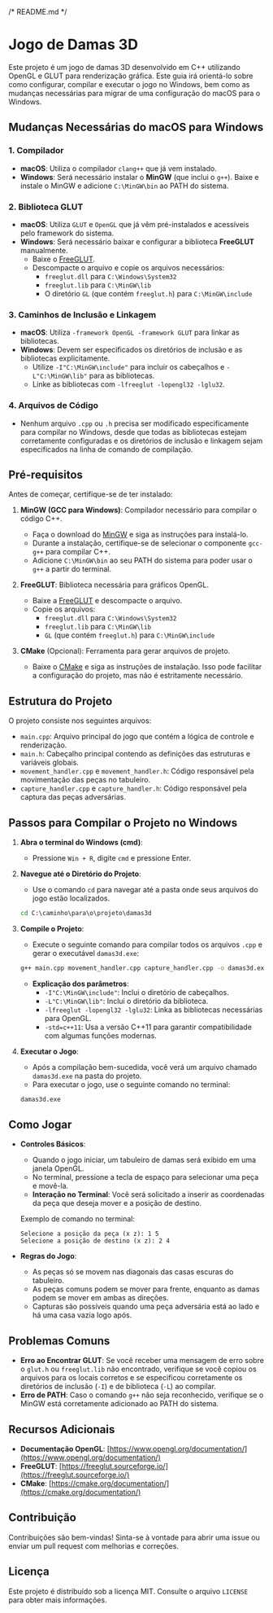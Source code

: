 /* README.md */

# Jogo de Damas 3D

Este projeto é um jogo de damas 3D desenvolvido em C++ utilizando OpenGL e GLUT para renderização gráfica. Este guia irá orientá-lo sobre como configurar, compilar e executar o jogo no Windows, bem como as mudanças necessárias para migrar de uma configuração do macOS para o Windows.

## Mudanças Necessárias do macOS para Windows

### 1. Compilador
- **macOS**: Utiliza o compilador `clang++` que já vem instalado.
- **Windows**: Será necessário instalar o **MinGW** (que inclui o `g++`). Baixe e instale o MinGW e adicione `C:\MinGW\bin` ao PATH do sistema.

### 2. Biblioteca GLUT
- **macOS**: Utiliza `GLUT` e `OpenGL` que já vêm pré-instalados e acessíveis pelo framework do sistema.
- **Windows**: Será necessário baixar e configurar a biblioteca **FreeGLUT** manualmente.
  - Baixe o [FreeGLUT](https://www.transmissionzero.co.uk/software/freeglut-devel/).
  - Descompacte o arquivo e copie os arquivos necessários:
    - `freeglut.dll` para `C:\Windows\System32`
    - `freeglut.lib` para `C:\MinGW\lib`
    - O diretório `GL` (que contém `freeglut.h`) para `C:\MinGW\include`

### 3. Caminhos de Inclusão e Linkagem
- **macOS**: Utiliza `-framework OpenGL -framework GLUT` para linkar as bibliotecas.
- **Windows**: Devem ser especificados os diretórios de inclusão e as bibliotecas explicitamente.
  - Utilize `-I"C:\MinGW\include"` para incluir os cabeçalhos e `-L"C:\MinGW\lib"` para as bibliotecas.
  - Linke as bibliotecas com `-lfreeglut -lopengl32 -lglu32`.

### 4. Arquivos de Código
- Nenhum arquivo `.cpp` ou `.h` precisa ser modificado especificamente para compilar no Windows, desde que todas as bibliotecas estejam corretamente configuradas e os diretórios de inclusão e linkagem sejam especificados na linha de comando de compilação.

## Pré-requisitos

Antes de começar, certifique-se de ter instalado:

1. **MinGW (GCC para Windows)**: Compilador necessário para compilar o código C++.
   - Faça o download do [MinGW](http://www.mingw.org/) e siga as instruções para instalá-lo.
   - Durante a instalação, certifique-se de selecionar o componente `gcc-g++` para compilar C++.
   - Adicione `C:\MinGW\bin` ao seu PATH do sistema para poder usar o `g++` a partir do terminal.

2. **FreeGLUT**: Biblioteca necessária para gráficos OpenGL.
   - Baixe a [FreeGLUT](https://www.transmissionzero.co.uk/software/freeglut-devel/) e descompacte o arquivo.
   - Copie os arquivos:
     - `freeglut.dll` para `C:\Windows\System32`
     - `freeglut.lib` para `C:\MinGW\lib`
     - `GL` (que contém `freeglut.h`) para `C:\MinGW\include`

3. **CMake** (Opcional): Ferramenta para gerar arquivos de projeto.
   - Baixe o [CMake](https://cmake.org/download/) e siga as instruções de instalação. Isso pode facilitar a configuração do projeto, mas não é estritamente necessário.

## Estrutura do Projeto

O projeto consiste nos seguintes arquivos:

- `main.cpp`: Arquivo principal do jogo que contém a lógica de controle e renderização.
- `main.h`: Cabeçalho principal contendo as definições das estruturas e variáveis globais.
- `movement_handler.cpp` e `movement_handler.h`: Código responsável pela movimentação das peças no tabuleiro.
- `capture_handler.cpp` e `capture_handler.h`: Código responsável pela captura das peças adversárias.

## Passos para Compilar o Projeto no Windows

1. **Abra o terminal do Windows (cmd)**:
   - Pressione `Win + R`, digite `cmd` e pressione Enter.

2. **Navegue até o Diretório do Projeto**:
   - Use o comando `cd` para navegar até a pasta onde seus arquivos do jogo estão localizados.
   ```cmd
   cd C:\caminho\para\o\projeto\damas3d
   ```

3. **Compile o Projeto**:
   - Execute o seguinte comando para compilar todos os arquivos `.cpp` e gerar o executável `damas3d.exe`:
   ```cmd
   g++ main.cpp movement_handler.cpp capture_handler.cpp -o damas3d.exe -I"C:\MinGW\include" -L"C:\MinGW\lib" -lfreeglut -lopengl32 -lglu32 -std=c++11
   ```
   - **Explicação dos parâmetros**:
     - `-I"C:\MinGW\include"`: Inclui o diretório de cabeçalhos.
     - `-L"C:\MinGW\lib"`: Inclui o diretório da biblioteca.
     - `-lfreeglut -lopengl32 -lglu32`: Linka as bibliotecas necessárias para OpenGL.
     - `-std=c++11`: Usa a versão C++11 para garantir compatibilidade com algumas funções modernas.

4. **Executar o Jogo**:
   - Após a compilação bem-sucedida, você verá um arquivo chamado `damas3d.exe` na pasta do projeto.
   - Para executar o jogo, use o seguinte comando no terminal:
   ```cmd
   damas3d.exe
   ```

## Como Jogar

- **Controles Básicos**:
  - Quando o jogo iniciar, um tabuleiro de damas será exibido em uma janela OpenGL.
  - No terminal, pressione a tecla de espaço para selecionar uma peça e movê-la.
  - **Interação no Terminal**: Você será solicitado a inserir as coordenadas da peça que deseja mover e a posição de destino.

  Exemplo de comando no terminal:
  ```
  Selecione a posição da peça (x z): 1 5
  Selecione a posição de destino (x z): 2 4
  ```
- **Regras do Jogo**:
  - As peças só se movem nas diagonais das casas escuras do tabuleiro.
  - As peças comuns podem se mover para frente, enquanto as damas podem se mover em ambas as direções.
  - Capturas são possíveis quando uma peça adversária está ao lado e há uma casa vazia logo após.

## Problemas Comuns

- **Erro ao Encontrar GLUT**: Se você receber uma mensagem de erro sobre o `glut.h` ou `freeglut.lib` não encontrado, verifique se você copiou os arquivos para os locais corretos e se especificou corretamente os diretórios de inclusão (`-I`) e de biblioteca (`-L`) ao compilar.
- **Erro de PATH**: Caso o comando `g++` não seja reconhecido, verifique se o MinGW está corretamente adicionado ao PATH do sistema.

## Recursos Adicionais

- **Documentação OpenGL**: [https://www.opengl.org/documentation/](https://www.opengl.org/documentation/)
- **FreeGLUT**: [https://freeglut.sourceforge.io/](https://freeglut.sourceforge.io/)
- **CMake**: [https://cmake.org/documentation/](https://cmake.org/documentation/)

## Contribuição

Contribuições são bem-vindas! Sinta-se à vontade para abrir uma issue ou enviar um pull request com melhorias e correções.

## Licença

Este projeto é distribuído sob a licença MIT. Consulte o arquivo `LICENSE` para obter mais informações.